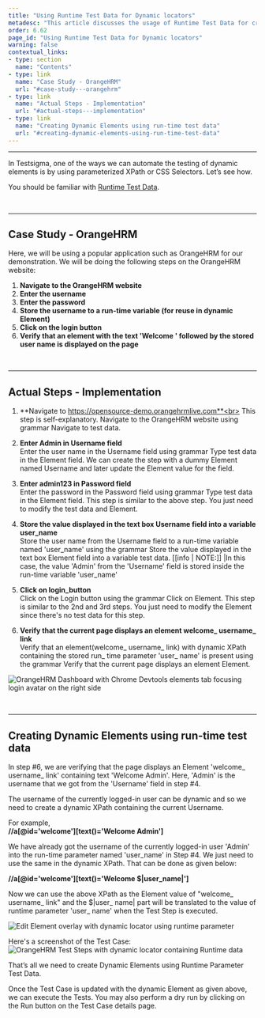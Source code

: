 ```yaml
---
title: "Using Runtime Test Data for Dynamic locators"
metadesc: "This article discusses the usage of Runtime Test Data for creating dynamic locators | Learn about Runtime Test Data in Testsigma application"
order: 6.62
page_id: "Using Runtime Test Data for Dynamic locators"
warning: false
contextual_links:
- type: section
  name: "Contents"
- type: link
  name: "Case Study - OrangeHRM"
  url: "#case-study---orangehrm"
- type: link
  name: "Actual Steps - Implementation"
  url: "#actual-steps---implementation"
- type: link
  name: "Creating Dynamic Elements using run-time test data"
  url: "#creating-dynamic-elements-using-run-time-test-data"
---
```


---

In Testsigma, one of the ways we can automate the testing of dynamic elements is by using parameterized XPath or CSS Selectors. Let’s see how.

You should be familiar with [Runtime Test Data](https://testsigma.com/docs/test-data/types/runtime/).

<br>

---
## **Case Study - OrangeHRM**

Here, we will be using a popular application such as OrangeHRM for our demonstration. We will be doing the following steps on the OrangeHRM website:
1. **Navigate to the OrangeHRM website**<br>
2. **Enter the username**<br>
3. **Enter the password**<br>
4. **Store the username to a run-time variable (for reuse in dynamic Element)**<br>
5. **Click on the login button**<br>
6. **Verify that an element with the text 'Welcome ' followed by the stored user name is displayed on the page**<br>

<br>

---
## **Actual Steps - Implementation**
1. **Navigate to https://opensource-demo.orangehrmlive.com**<br>
This step is self-explanatory. Navigate to the OrangeHRM website using grammar Navigate to test data.

2. **Enter Admin in Username field**<br>
Enter the user name in the Username field using grammar Type test data in the Element field.
We can create the step with a dummy Element named  Username and later update the Element value for the field. 

3. **Enter admin123 in Password field**<br>
Enter the password in the  Password field using grammar Type test data in the Element field.
This step is similar to the above step. You just need to modify the test data and Element.

4. **Store the value displayed in the text box Username field into a variable user_name**<br>
Store the user name from the  Username field to a run-time variable named 'user_name' using the grammar Store the value displayed in the text box Element field into a variable test data.
   [[info | NOTE:]]
   |In this case, the value 'Admin' from the 'Username' field is stored inside the run-time variable 'user_name'

5. **Click on login_button**<br>
Click on the Login button using the grammar Click on Element. This step is similar to the 2nd and 3rd steps. You just need to modify the Element since there's no test data for this step.

6. **Verify that the current page displays an element welcome_ username_ link**<br>
Verify that an element(welcome_ username_ link) with dynamic XPath containing the stored run_ time parameter 'user_ name' is present using the grammar Verify that the current page displays an element Element.

![OrangeHRM Dashboard with Chrome Devtools elements tab focusing login avatar on the right side](https://docs.testsigma.com/images/with-runtime-test-data/orangehrm-dashboard-page-source-login-avatar.png)

<br>

---
## **Creating Dynamic Elements using run-time test data**
In step #6, we are verifying that the page displays an Element 'welcome_ username_ link' containing text 'Welcome Admin'. Here, 'Admin' is the username that we got from the 'Username' field in step #4. 

The username of the currently logged-in user can be dynamic and so we need to create a dynamic XPath containing the current Username.

For example,<br>
**//a[@id='welcome'][text()='Welcome Admin']**

We have already got the username of the currently logged-in user 'Admin' into the run-time parameter named 'user_name' in Step #4. We just need to use the same in the dynamic XPath. That can be done as given below:

**//a[@id='welcome'][text()='Welcome $|user_name|']**

Now we can use the above XPath as the Element value of "welcome_ username_ link" and the $|user_ name| part will be translated to the value of runtime parameter 'user_ name' when the Test Step is executed.

![Edit Element overlay with dynamic locator using runtime parameter](https://docs.testsigma.com/images/with-runtime-test-data/dynamic-locator-runtime-parameter.png)


Here's a screenshot of the Test Case:
![OrangeHRM Test Steps with dynamic locator containing Runtime data](https://docs.testsigma.com/images/with-runtime-test-data/dynamic-locator-runtime-parameter-test-steps-example.png)

That’s all we need to create Dynamic Elements using Runtime Parameter Test Data.

Once the Test Case is updated with the dynamic Element as given above, we can execute the Tests. You may also perform a dry run by clicking on the Run button on the Test Case details page.





